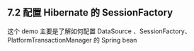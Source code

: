 ## 7.2 配置 Hibernate 的 SessionFactory
这个 demo 主要是了解如何配置 DataSource 、SessionFactory、PlatformTransactionManager 的 Spring bean